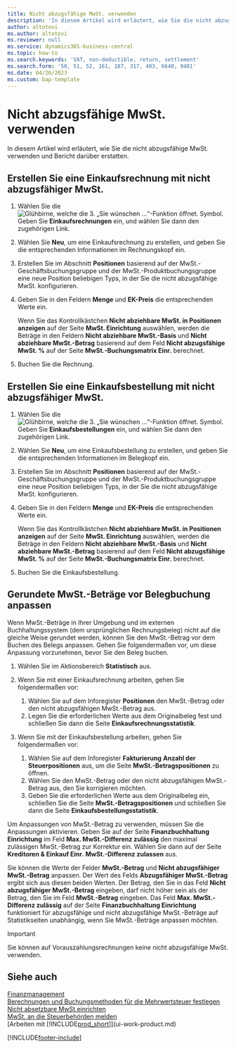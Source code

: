 ```yaml
---
title: Nicht abzugsfähige MwSt. verwenden
description: 'In diesem Artikel wird erläutert, wie Sie die nicht abzugsfähige MwSt. verwenden und Bericht darüber erstatten.'
author: altotovi
ms.author: altotovi
ms.reviewer: null
ms.service: dynamics365-business-central
ms.topic: how-to
ms.search.keywords: 'VAT, non-deductible, return, settlement'
ms.search.form: '50, 51, 52, 161, 187, 317, 403, 6640, 9401'
ms.date: 04/26/2023
ms.custom: bap-template
---
```


# Nicht abzugsfähige MwSt. verwenden

In diesem Artikel wird erläutert, wie Sie die nicht abzugsfähige MwSt. verwenden und Bericht darüber erstatten.

## Erstellen Sie eine Einkaufsrechnung mit nicht abzugsfähiger MwSt.

1. Wählen Sie die ![Glühbirne, welche die 3. „Sie wünschen ...“-Funktion öffnet.](media/ui-search/search_small.png "Wie möchten Sie weiter verfahren?") Symbol. Geben Sie **Einkaufsrechnungen** ein, und wählen Sie dann den zugehörigen Link.
2. Wählen Sie **Neu**, um eine Einkaufsrechnung zu erstellen, und geben Sie die entsprechenden Informationen im Rechnungskopf ein.
3. Erstellen Sie im Abschnitt **Positionen** basierend auf der MwSt.-Geschäftsbuchungsgruppe und der MwSt.-Produktbuchungsgruppe eine neue Position beliebigen Typs, in der Sie die nicht abzugsfähige MwSt. konfigurieren.
4. Geben Sie in den Feldern **Menge** und **EK-Preis** die entsprechenden Werte ein.

    Wenn Sie das Kontrollkästchen **Nicht abziehbare MwSt. in Positionen anzeigen** auf der Seite **MwSt. Einrichtung** auswählen, werden die Beträge in den Feldern **Nicht abziehbare MwSt.-Basis** und **Nicht abziehbare MwSt.-Betrag** basierend auf dem Feld **Nicht abzugsfähige MwSt. %** auf der Seite **MwSt.-Buchungsmatrix Einr.** berechnet.

5. Buchen Sie die Rechnung.

## Erstellen Sie eine Einkaufsbestellung mit nicht abzugsfähiger MwSt.

1. Wählen Sie die ![Glühbirne, welche die 3. „Sie wünschen ...“-Funktion öffnet.](media/ui-search/search_small.png "Wie möchten Sie weiter verfahren?") Symbol. Geben Sie **Einkaufsbestellungen** ein, und wählen Sie dann den zugehörigen Link.
2. Wählen Sie **Neu**, um eine Einkaufsbestellung zu erstellen, und geben Sie die entsprechenden Informationen im Belegkopf ein.
3. Erstellen Sie im Abschnitt **Positionen** basierend auf der MwSt.-Geschäftsbuchungsgruppe und der MwSt.-Produktbuchungsgruppe eine neue Position beliebigen Typs, in der Sie die nicht abzugsfähige MwSt. konfigurieren.
4. Geben Sie in den Feldern **Menge** und **EK-Preis** die entsprechenden Werte ein.

    Wenn Sie das Kontrollkästchen **Nicht abziehbare MwSt. in Positionen anzeigen** auf der Seite **MwSt. Einrichtung** auswählen, werden die Beträge in den Feldern **Nicht abziehbare MwSt.-Basis** und **Nicht abziehbare MwSt.-Betrag** basierend auf dem Feld **Nicht abzugsfähige MwSt. %** auf der Seite **MwSt.-Buchungsmatrix Einr.** berechnet.

5. Buchen Sie die Einkaufsbestellung.

## Gerundete MwSt.-Beträge vor Belegbuchung anpassen

Wenn MwSt.-Beträge in Ihrer Umgebung und im externen Buchhaltungssystem (dem ursprünglichen Rechnungsbeleg) nicht auf die gleiche Weise gerundet werden, können Sie den MwSt.-Betrag vor dem Buchen des Belegs anpassen. Gehen Sie folgendermaßen vor, um diese Anpassung vorzunehmen, bevor Sie den Beleg buchen.

1. Wählen Sie im Aktionsbereich **Statistisch** aus.
2. Wenn Sie mit einer Einkaufsrechnung arbeiten, gehen Sie folgendermaßen vor:

    1. Wählen Sie auf dem Inforegister **Positionen** den MwSt.-Betrag oder den nicht abzugsfähigen MwSt.-Betrag aus.
    2. Legen Sie die erforderlichen Werte aus dem Originalbeleg fest und schließen Sie dann die Seite **Einkaufsrechnungsstatistik**.

3.  Wenn Sie mit der Einkaufsbestellung arbeiten, gehen Sie folgendermaßen vor:

    1. Wählen Sie auf dem Inforegister **Fakturierung** **Anzahl der Steuerpositionen** aus, um die Seite **MwSt.-Betragspositionen** zu öffnen.
    2. Wählen Sie den MwSt.-Betrag oder den nicht abzugsfähigen MwSt.-Betrag aus, den Sie korrigieren möchten.
    3. Geben Sie die erforderlichen Werte aus dem Originalbeleg ein, schließen Sie die Seite **MwSt.-Betragspositionen** und schließen Sie dann die Seite **Einkaufsbestellungsstatistik**.

Um Anpassungen von MwSt.-Betrag zu verwenden, müssen Sie die Anpassungen aktivieren. Geben Sie auf der Seite **Finanzbuchhaltung Einrichtung** im Feld **Max. MwSt.-Differenz zulässig** den maximal zulässigen MwSt.-Betrag zur Korrektur ein. Wählen Sie dann auf der Seite **Kreditoren & Einkauf Einr.** **MwSt.-Differenz zulassen** aus.

Sie können die Werte der Felder **MwSt.-Betrag** und **Nicht abzugsfähiger MwSt.-Betrag** anpassen. Der Wert des Felds **Abzugsfähiger MwSt.-Betrag** ergibt sich aus diesen beiden Werten. Der Betrag, den Sie in das Feld **Nicht abzugsfähiger MwSt.-Betrag** eingeben, darf nicht höher sein als der Betrag, den Sie im Feld **MwSt.-Betrag** eingeben. Das Feld **Max. MwSt.-Differenz zulässig** auf der Seite **Finanzbuchhaltung Einrichtung** funktioniert für abzugsfähige und nicht abzugsfähige MwSt.-Beträge auf Statistikseiten unabhängig, wenn Sie MwSt.-Beträge anpassen möchten.

> [!IMPORTANT]
> Sie können auf Vorauszahlungsrechnungen keine nicht abzugsfähige MwSt. verwenden.

## Siehe auch

[Finanzmanagement](finance.md)  
[Berechnungen und Buchungsmethoden für die Mehrwertsteuer festlegen](finance-setup-vat.md)  
[Nicht absetzbare MwSt.einrichten](finance-setup-nondeductible-vat.md)  
[MwSt. an die Steuerbehörden melden](finance-how-report-vat.md)  
[Arbeiten mit [!INCLUDE[prod_short](includes/prod_short.md)]](ui-work-product.md)

[!INCLUDE[footer-include](includes/footer-banner.md)]
